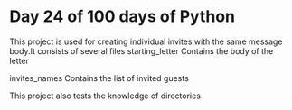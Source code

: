 # Day 24 of 100 days of Python
This project is used for creating individual invites with the same message body.It consists of several files
starting_letter
 Contains the body of the letter

invites_names
 Contains the list of invited guests
 
This project also tests the knowledge of directories
